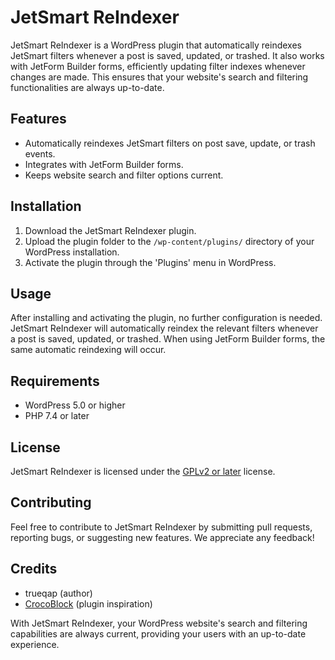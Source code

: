 # JetSmart ReIndexer

JetSmart ReIndexer is a WordPress plugin that automatically reindexes JetSmart filters whenever a post is saved, updated, or trashed. It also works with JetForm Builder forms, efficiently updating filter indexes whenever changes are made. This ensures that your website's search and filtering functionalities are always up-to-date.

## Features

- Automatically reindexes JetSmart filters on post save, update, or trash events.
- Integrates with JetForm Builder forms.
- Keeps website search and filter options current.

## Installation

1. Download the JetSmart ReIndexer plugin.
2. Upload the plugin folder to the `/wp-content/plugins/` directory of your WordPress installation.
3. Activate the plugin through the 'Plugins' menu in WordPress.

## Usage

After installing and activating the plugin, no further configuration is needed. JetSmart ReIndexer will automatically reindex the relevant filters whenever a post is saved, updated, or trashed. When using JetForm Builder forms, the same automatic reindexing will occur.

## Requirements

- WordPress 5.0 or higher
- PHP 7.4 or later

## License

JetSmart ReIndexer is licensed under the [GPLv2 or later](https://www.gnu.org/licenses/gpl-2.0.html) license.

## Contributing

Feel free to contribute to JetSmart ReIndexer by submitting pull requests, reporting bugs, or suggesting new features. We appreciate any feedback!

## Credits

- trueqap (author)
- [CrocoBlock](https://github.com/CrocoBlock) (plugin inspiration)

With JetSmart ReIndexer, your WordPress website's search and filtering capabilities are always current, providing your users with an up-to-date experience.